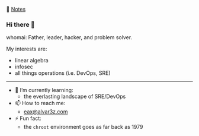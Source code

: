 📝 [Notes](notes)

### Hi there 👋

whomai: Father, leader, hacker, and problem solver.

My interests are:

- linear algebra
- infosec
- all things operations (i.e. DevOps, SRE)

---

- 🌱 I’m currently learning:
  - the everlasting landscape of SRE/DevOps
- 📫 How to reach me:
  - eax@alvar3z.com
- ⚡ Fun fact:
  - the `chroot` environment goes as far back as 1979
